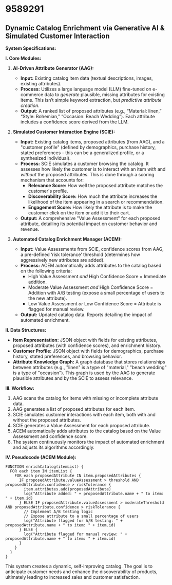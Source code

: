# 9589291

## Dynamic Catalog Enrichment via Generative AI & Simulated Customer Interaction

**System Specifications:**

**I. Core Modules:**

1.  **AI-Driven Attribute Generator (AAG):**
    *   **Input:** Existing catalog item data (textual descriptions, images, existing attributes).
    *   **Process:** Utilizes a large language model (LLM) fine-tuned on e-commerce data to *generate* plausible, missing attributes for existing items.  This isn’t simple keyword extraction, but *predictive attribute creation*.
    *   **Output:** A ranked list of proposed attributes (e.g., “Material: linen,” “Style: Bohemian,” “Occasion: Beach Wedding”). Each attribute includes a confidence score derived from the LLM.
2.  **Simulated Customer Interaction Engine (SCIE):**
    *   **Input:** Existing catalog items, proposed attributes (from AAG), and a "customer profile" (defined by demographics, purchase history, stated preferences - this can be a generalized profile, or a synthesized individual).
    *   **Process:** SCIE simulates a customer browsing the catalog.  It assesses how likely the customer is to interact with an item *with* and *without* the proposed attributes. This is done through a scoring mechanism that accounts for:
        *   **Relevance Score:** How well the proposed attribute matches the customer's profile.
        *   **Discoverability Score:** How much the attribute increases the likelihood of the item appearing in a search or recommendation.
        *   **Engagement Score:**  How likely the attribute is to make the customer click on the item or add it to their cart.
    *   **Output:** A comprehensive "Value Assessment" for each proposed attribute, detailing its potential impact on customer behavior and revenue.

3.  **Automated Catalog Enrichment Manager (ACEM):**
    *   **Input:** Value Assessments from SCIE, confidence scores from AAG, a pre-defined ‘risk tolerance’ threshold (determines how aggressively new attributes are added).
    *   **Process:**  ACEM automatically adds attributes to the catalog based on the following criteria:
        *   High Value Assessment *and* High Confidence Score = Immediate addition.
        *   Moderate Value Assessment *and* High Confidence Score = Addition with A/B testing (expose a small percentage of users to the new attribute).
        *   Low Value Assessment *or* Low Confidence Score = Attribute is flagged for manual review.
    *   **Output:**  Updated catalog data.  Reports detailing the impact of automated enrichment.

**II. Data Structures:**

*   **Item Representation:** JSON object with fields for existing attributes, proposed attributes (with confidence scores), and enrichment history.
*   **Customer Profile:** JSON object with fields for demographics, purchase history, stated preferences, and browsing behavior.
*   **Attribute Knowledge Graph:** A graph database that stores relationships between attributes (e.g., "linen" is a type of "material," "beach wedding" is a type of "occasion"). This graph is used by the AAG to generate plausible attributes and by the SCIE to assess relevance.

**III.  Workflow:**

1.  AAG scans the catalog for items with missing or incomplete attribute data.
2.  AAG generates a list of proposed attributes for each item.
3.  SCIE simulates customer interactions with each item, both with and without the proposed attributes.
4.  SCIE generates a Value Assessment for each proposed attribute.
5.  ACEM automatically adds attributes to the catalog based on the Value Assessment and confidence score.
6.  The system continuously monitors the impact of automated enrichment and adjusts its algorithms accordingly.

**IV. Pseudocode (ACEM Module):**

```
FUNCTION enrichCatalog(itemList) {
  FOR each item IN itemList {
    FOR each proposedAttribute IN item.proposedAttributes {
      IF proposedAttribute.valueAssessment > threshold AND proposedAttribute.confidence > riskTolerance {
        item.attributes.add(proposedAttribute)
        log("Attribute added: " + proposedAttribute.name + " to item: " + item.id)
      } ELSE IF proposedAttribute.valueAssessment > moderateThreshold AND proposedAttribute.confidence > riskTolerance {
        // Implement A/B testing logic
        // Expose attribute to a small percentage of users
        log("Attribute flagged for A/B testing: " + proposedAttribute.name + " to item: " + item.id)
      } ELSE {
        log("Attribute flagged for manual review: " + proposedAttribute.name + " to item: " + item.id)
      }
    }
  }
}
```

This system creates a dynamic, self-improving catalog.  The goal is to anticipate customer needs and enhance the discoverability of products, ultimately leading to increased sales and customer satisfaction.